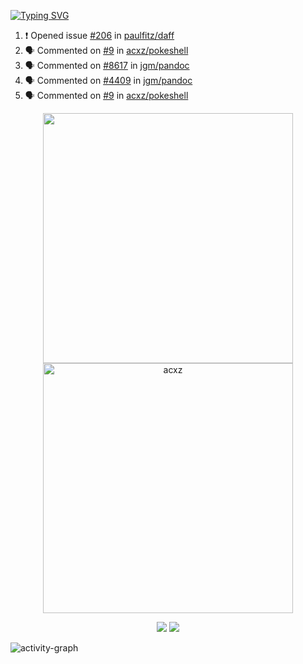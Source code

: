 [![Typing SVG](https://readme-typing-svg.herokuapp.com?size=16&color=AFFFA3&multiline=true&height=75&lines=contributing+to+robotics%2Fae%2Fml%2Fgpu;packaging+it+for+archlinux;ricer)](https://git.io/typing-svg)

<!--START_SECTION:activity-->
1. ❗ Opened issue [#206](https://github.com/paulfitz/daff/issues/206) in [paulfitz/daff](https://github.com/paulfitz/daff)
2. 🗣 Commented on [#9](https://github.com/acxz/pokeshell/issues/9#issuecomment-2496033194) in [acxz/pokeshell](https://github.com/acxz/pokeshell)
3. 🗣 Commented on [#8617](https://github.com/jgm/pandoc/pull/8617#issuecomment-2495503197) in [jgm/pandoc](https://github.com/jgm/pandoc)
4. 🗣 Commented on [#4409](https://github.com/jgm/pandoc/issues/4409#issuecomment-2495389040) in [jgm/pandoc](https://github.com/jgm/pandoc)
5. 🗣 Commented on [#9](https://github.com/acxz/pokeshell/issues/9#issuecomment-2491469331) in [acxz/pokeshell](https://github.com/acxz/pokeshell)
<!--END_SECTION:activity-->

<p align="center">
  <img width="400em" src=https://github-readme-stats.vercel.app/api?username=acxz&include_all_commits=true&show_icons=true />
  <img width="400em" src="https://github-readme-streak-stats.herokuapp.com/?user=acxz&" alt="acxz" />
</p>

<p align="center">
  <img src=https://github-readme-stats.vercel.app/api/top-langs/?username=acxz&layout=compact />
  <img src=https://github-profile-trophy.vercel.app/?username=acxz&row=2&column=4 />
</p>

![activity-graph](https://github-readme-activity-graph.vercel.app/graph?username=acxz&bg_color=053c4a&color=ffffff&line=76c533&point=8f2fe1&area=true&hide_border=true&hide_title=true)
